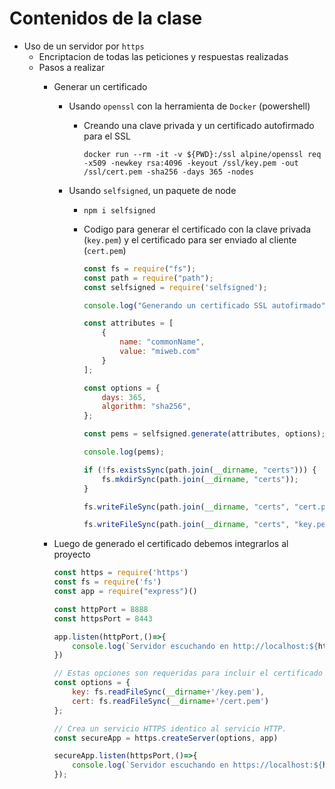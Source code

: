 # Contenidos de la clase

* Uso de un servidor por `https`
    * Encriptacion de todas las peticiones y respuestas realizadas
    * Pasos a realizar
        * Generar un certificado
            * Usando `openssl` con la herramienta de `Docker` (powershell)
                * Creando una clave privada y un certificado autofirmado para el SSL
                
                    ```
                    docker run --rm -it -v ${PWD}:/ssl alpine/openssl req -x509 -newkey rsa:4096 -keyout /ssl/key.pem -out /ssl/cert.pem -sha256 -days 365 -nodes
                    ```
            * Usando `selfsigned`, un paquete de node
                * `npm i selfsigned`
                * Codigo para generar el certificado con la clave privada (`key.pem`) y el
                certificado para ser enviado al cliente (`cert.pem`)

                    ```javascript
                    const fs = require("fs");
                    const path = require("path");
                    const selfsigned = require('selfsigned');

                    console.log("Generando un certificado SSL autofirmado");

                    const attributes = [
                        {
                            name: "commonName",
                            value: "miweb.com"
                        }
                    ];

                    const options = {
                        days: 365,
                        algorithm: "sha256",
                    };

                    const pems = selfsigned.generate(attributes, options);

                    console.log(pems);

                    if (!fs.existsSync(path.join(__dirname, "certs"))) {
                        fs.mkdirSync(path.join(__dirname, "certs"));
                    }

                    fs.writeFileSync(path.join(__dirname, "certs", "cert.pem"), pems.cert);

                    fs.writeFileSync(path.join(__dirname, "certs", "key.pem"), pems.private);
                    ```

        * Luego de generado el certificado debemos integrarlos al proyecto

            ```javascript
            const https = require('https')
            const fs = require('fs')
            const app = require("express")()

            const httpPort = 8888
            const httpsPort = 8443

            app.listen(httpPort,()=>{
                console.log(`Servidor escuchando en http://localhost:${httpPort}`)
            })

            // Estas opciones son requeridas para incluir el certificado
            const options = {
                key: fs.readFileSync(__dirname+'/key.pem'),
                cert: fs.readFileSync(__dirname+'/cert.pem')
            };

            // Crea un servicio HTTPS identico al servicio HTTP.
            const secureApp = https.createServer(options, app)
            
            secureApp.listen(httpsPort,()=>{
                console.log(`Servidor escuchando en https://localhost:${httpsPort}`)
            });

            ```
